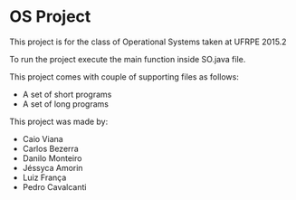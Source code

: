 # OS Project
This project is for the class of Operational Systems taken at UFRPE 2015.2

To run the project execute the main function inside SO.java file.

This project comes with couple of supporting files as follows:
- A set of short programs
- A set of long programs

This project was made by:
- Caio Viana
- Carlos Bezerra
- Danilo Monteiro
- Jéssyca Amorin
- Luiz França
- Pedro Cavalcanti
